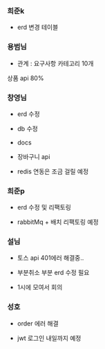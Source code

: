 ### 희준k
- erd 변경 테이블 

### 용범님
- 관계 : 요구사항 카테고리 10개

상품 api 80%


### 창영님

- erd 수정
- db 수정
- docs

- 장바구니 api

- redis 연동은 조금 걸릴 예정


### 희준p

- erd 수정 및 리팩토링

- rabbitMq + 배치 리팩토링 예정


### 설님

- 토스 api 401에러 해결중..

- 부분취소 부분 erd 수정 필요

- 1시에 모여서 회의


### 성호

- order 에러 해결

- jwt 로그인 내일까지 예정

